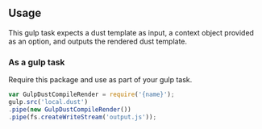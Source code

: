 ## Usage

This gulp task expects a dust template as input, a context object provided as an option, and outputs the rendered dust template.

### As a gulp task

Require this package and use as part of your gulp task.

```js
var GulpDustCompileRender = require('{name}');
gulp.src('local.dust')
.pipe(new GulpDustCompileRender())
.pipe(fs.createWriteStream('output.js'));
```
